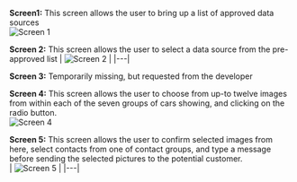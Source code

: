  **Screen1:** This screen allows the user to bring up a list of approved data sources  
![Screen 1](https://github.com/user-attachments/assets/752c8659-e666-4274-84e8-37a2bc432031)  

**Screen 2:** This screen allows the user to select a data source from the pre-approved list 
| ![Screen 2](https://github.com/user-attachments/assets/ff5b5c5a-da9d-4739-97e5-5e2772eebd02) |
|---|

**Screen 3:** Temporarily missing, but requested from the developer

**Screen 4:** This screen allows the user to choose from up-to twelve images from within each of the seven groups of cars showing, and clicking on the radio button.  
![Screen 4](https://github.com/user-attachments/assets/7998fadc-6858-468c-884c-f73c7e0d7ada)

**Screen 5:** This screen allows the user to confirm selected images from here, select contacts from one of contact groups, and type a message before sending the selected pictures to the potential customer.  
| ![Screen 5](https://github.com/user-attachments/assets/9ea7e461-b105-42f6-a2de-b2cf5ae3241b) |
|---|
